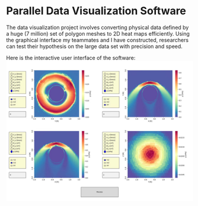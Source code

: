 # Parallel Data Visualization Software

The data visualization project involves converting physical data defined by a huge (7 million) set of polygon meshes to 2D heat maps efficiently. Using the graphical interface my teammates and I have constructed, researchers can test their hypothesis on the large data set with precision and speed. 

Here is the interactive user interface of the software:
![user interface](./使用说明/GUI.jpeg)
